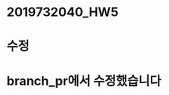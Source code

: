 # 2019732040_HW5
# 수정
# branch_pr에서 수정했습니다
<!--stackedit_data:
eyJoaXN0b3J5IjpbMTcwMjIwNTMzNCwxMjE4NDk5ODRdfQ==
-->